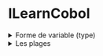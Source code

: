 # ILearnCobol


<details> 
  <summary>
    Forme de variable (type)
  </summary>

  | En COBOL | Correspondance |
  | :- | :- |
  | 9 | Nombre à 1 chiffre |
  | 9(5)  | Nombre à 5 chiffres |
  | a(10) | Chaîne de 10 caractères alphabétiques |
  | x(25) | Chaîne de 25 caractères alphanumériques |
  | 9v9 | Nombre à 1 chiffre et 1 décimale |
  | 9(3)v9(2) | Nombre à 3 chiffres à 2 décimales |
  | s9(3) | Nombre à 3 chiffres signé (+) ou (-) |
  
</details>

<details>
  <summary>
    Les plages
  </summary>
  
  Les plages permettent de **gérer les entrées et sorties**. Il y a les plages **d'affichages** et celles de **saisies**.  
  
  La gestion des entrées/sorties se fait dans `SCREEN SECTION`, donc on déclare ligne 1 ce que l’on va faire.  
  
  **Plage d'affichage**
  ```cobol
  SCREEN SECTION.

  1 pla-example.
      2 BLANK SCREEN.
      2 LINE 3 COL 15 VALUE 'Hello world !'.
  ```
  
  **Plage de saisie**
  ```cobol
  DATA DIVISION.
  WORKING-STORAGE SECTION.
  77 val PIC 9(15).
       
  SCREEN SECTION. 
  
  1 pls-example.
     2 LINE 5 COL 8 VALUE 'Saisir une valeur : '.
     2 PIC x(25) TO val REQUIRED.
  ```
  
  N.B. : `PIC` est un mot clé qui permet de décrire la forme qu'aura la variable au moment de son affichage. 
  
  **Utilisation dans la procédure**
  ```cobol
  PROCEDURE DIVISION. 
  
  DISPLAY pla-example. 
  
  DISPLAY pls-example. 
  ACCEPT pls-example. 
  ```
  
  **Les étiquettes** 
  ```cobol
    IDENTIFICATION DIVISION.
    PROGRAM-ID. ExempleEtiquette.

    DATA DIVISION.
    WORKING-STORAGE SECTION.
    77 val PIC 9(15).


    SCREEN SECTION.
    1 pls-exemple.
        2 BLANK SCREEN.
        2 LINE 6 COL 10 VALUE 'Saisir une valeur : '.
        2 saisie PIC x(15) TO val REQUIRED.

    1 pla-exemple.
        2 LINE 8 COL 10 VALUE 'Resultat : '.
        2 COL 30 PIC x(15) FROM saisie.

    PROCEDURE DIVISION.

    DISPLAY pls-exemple.
    ACCEPT saisie.
    DISPLAY pla-exemple.

    STOP RUN.
  ```
  Ici, l'étiquette se nomme `saisie`. Cela permet d'accéder à la valeur de `val` sous un autre nom. 
  
</details>
